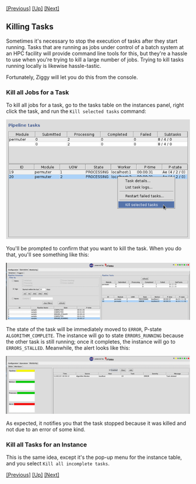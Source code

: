 <!-- -*-visual-line-*- -->

[[Previous]](rerun-task.md)
[[Up]](ziggy-gui-troubleshooting.md)
[[Next]](select-hpc.md)

## Killing Tasks

Sometimes it's necessary to stop the execution of tasks after they start running. Tasks that are running as jobs under control of a batch system at an HPC facility will provide command line tools for this, but they're a hassle to use when you're trying to kill a large number of jobs. Trying to kill tasks running locally is likewise hassle-tastic.

Fortunately, Ziggy will let you do this from the console.

### Kill all Jobs for a Task

To kill all jobs for a task, go to the tasks table on the instances panel, right click the task, and run the `Kill selected tasks` command:

<img src="images/kill-task-menu-item.png" style="width:15cm;"/>

You'll be prompted to confirm that you want to kill the task. When you do that, you'll see something like this:

<img src="images/kill-in-progress.png" style="width:32cm;"/>

The state of the task will be immediately moved to `ERROR`, P-state `ALGORITHM_COMPLETE`. The instance will go to state `ERRORS_RUNNING` because the other task is still running; once it completes, the instance will go to `ERRORS_STALLED`. Meanwhile, the alert looks like this:

<img src="images/kill-alert.png" style="width:32cm;"/>

As expected, it notifies you that the task stopped because it was killed and not due to an error of some kind.

### Kill all Tasks for an Instance

This is the same idea, except it's the pop-up menu for the instance table, and you select `Kill all incomplete tasks`.

[[Previous]](rerun-task.md)
[[Up]](ziggy-gui-troubleshooting.md)
[[Next]](select-hpc.md)
